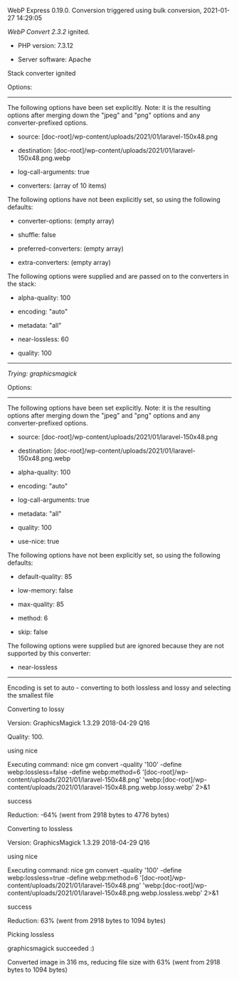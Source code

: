 WebP Express 0.19.0. Conversion triggered using bulk conversion, 2021-01-27 14:29:05

*WebP Convert 2.3.2*  ignited.
- PHP version: 7.3.12
- Server software: Apache

Stack converter ignited

Options:
------------
The following options have been set explicitly. Note: it is the resulting options after merging down the "jpeg" and "png" options and any converter-prefixed options.
- source: [doc-root]/wp-content/uploads/2021/01/laravel-150x48.png
- destination: [doc-root]/wp-content/uploads/2021/01/laravel-150x48.png.webp
- log-call-arguments: true
- converters: (array of 10 items)

The following options have not been explicitly set, so using the following defaults:
- converter-options: (empty array)
- shuffle: false
- preferred-converters: (empty array)
- extra-converters: (empty array)

The following options were supplied and are passed on to the converters in the stack:
- alpha-quality: 100
- encoding: "auto"
- metadata: "all"
- near-lossless: 60
- quality: 100
------------


*Trying: graphicsmagick* 

Options:
------------
The following options have been set explicitly. Note: it is the resulting options after merging down the "jpeg" and "png" options and any converter-prefixed options.
- source: [doc-root]/wp-content/uploads/2021/01/laravel-150x48.png
- destination: [doc-root]/wp-content/uploads/2021/01/laravel-150x48.png.webp
- alpha-quality: 100
- encoding: "auto"
- log-call-arguments: true
- metadata: "all"
- quality: 100
- use-nice: true

The following options have not been explicitly set, so using the following defaults:
- default-quality: 85
- low-memory: false
- max-quality: 85
- method: 6
- skip: false

The following options were supplied but are ignored because they are not supported by this converter:
- near-lossless
------------

Encoding is set to auto - converting to both lossless and lossy and selecting the smallest file

Converting to lossy
Version: GraphicsMagick 1.3.29 2018-04-29 Q16 
Quality: 100. 
using nice
Executing command: nice gm convert -quality '100' -define webp:lossless=false -define webp:method=6 '[doc-root]/wp-content/uploads/2021/01/laravel-150x48.png' 'webp:[doc-root]/wp-content/uploads/2021/01/laravel-150x48.png.webp.lossy.webp' 2>&1
success
Reduction: -64% (went from 2918 bytes to 4776 bytes)

Converting to lossless
Version: GraphicsMagick 1.3.29 2018-04-29 Q16 
using nice
Executing command: nice gm convert -quality '100' -define webp:lossless=true -define webp:method=6 '[doc-root]/wp-content/uploads/2021/01/laravel-150x48.png' 'webp:[doc-root]/wp-content/uploads/2021/01/laravel-150x48.png.webp.lossless.webp' 2>&1
success
Reduction: 63% (went from 2918 bytes to 1094 bytes)

Picking lossless
graphicsmagick succeeded :)

Converted image in 316 ms, reducing file size with 63% (went from 2918 bytes to 1094 bytes)
